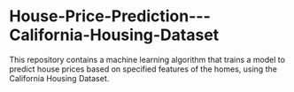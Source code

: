 # House-Price-Prediction---California-Housing-Dataset
This repository contains a machine learning algorithm that trains a model to predict house prices  based on specified features of the homes, using the California Housing Dataset.
